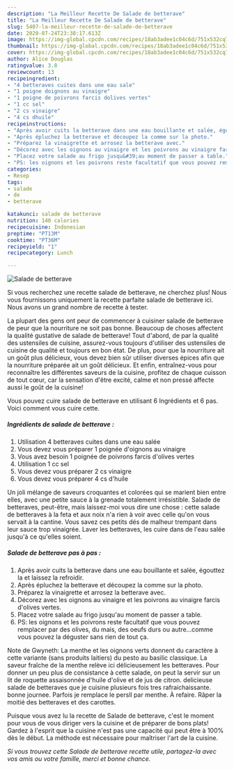 ```yaml
---
description: "La Meilleur Recette De Salade de betterave"
title: "La Meilleur Recette De Salade de betterave"
slug: 5407-la-meilleur-recette-de-salade-de-betterave
date: 2020-07-24T23:38:17.613Z
image: https://img-global.cpcdn.com/recipes/18ab3adee1c04c6d/751x532cq70/salade-de-betterave-photo-principale-de-la-recette.jpg
thumbnail: https://img-global.cpcdn.com/recipes/18ab3adee1c04c6d/751x532cq70/salade-de-betterave-photo-principale-de-la-recette.jpg
cover: https://img-global.cpcdn.com/recipes/18ab3adee1c04c6d/751x532cq70/salade-de-betterave-photo-principale-de-la-recette.jpg
author: Alice Douglas
ratingvalue: 3.8
reviewcount: 13
recipeingredient:
- "4 betteraves cuites dans une eau sale"
- "1 poigne doignons au vinaigre"
- "1 poigne de poivrons farcis dolives vertes"
- "1 cc sel"
- "2 cs vinaigre"
- "4 cs dhuile"
recipeinstructions:
- "Après avoir cuits la betterave dans une eau bouillante et salée, égouttez la et laissez la refroidir."
- "Après épluchez la betterave et découpez la comme sur la photo."
- "Préparez la vinaigrette et arrosez la betterave avec."
- "Décorez avec les oignons au vinaigre et les poivrons au vinaigre farcis d&#39;olives vertes."
- "Placez votre salade au frigo jusqu&#39;au moment de passer a table."
- "PS: les oignons et les poivrons reste facultatif que vous pouvez remplacer par des olives, du mais, des oeufs durs ou autre...comme vous pouvez la déguster sans rien de tout ça."
categories:
- Resep
tags:
- salade
- de
- betterave

katakunci: salade de betterave 
nutrition: 140 calories
recipecuisine: Indonesian
preptime: "PT13M"
cooktime: "PT36M"
recipeyield: "1"
recipecategory: Lunch

---
```



![Salade de betterave](https://img-global.cpcdn.com/recipes/18ab3adee1c04c6d/751x532cq70/salade-de-betterave-photo-principale-de-la-recette.jpg)

Si vous recherchez une recette salade de betterave, ne cherchez plus! Nous vous fournissons uniquement la recette parfaite salade de betterave ici. Nous avons un grand nombre de recette à tester.

La plupart des gens ont peur de commencer à cuisiner salade de betterave de peur que la nourriture ne soit pas bonne. Beaucoup de choses affectent la qualité gustative de salade de betterave! Tout d'abord, de par la qualité des ustensiles de cuisine, assurez-vous toujours d'utiliser des ustensiles de cuisine de qualité et toujours en bon état. De plus, pour que la nourriture ait un goût plus délicieux, vous devez bien sûr utiliser diverses épices afin que la nourriture préparée ait un goût délicieux. Et enfin, entraînez-vous pour reconnaître les différentes saveurs de la cuisine, profitez de chaque cuisson de tout cœur, car la sensation d'être excité, calme et non pressé affecte aussi le goût de la cuisine!

<!--inarticleads1-->

Vous pouvez cuire salade de betterave en utilisant 6 Ingrédients et 6 pas. Voici comment vous cuire cette.

##### Ingrédients de salade de betterave :

1. Utilisation 4 betteraves cuites dans une eau salée
1. Vous devez vous préparer 1 poignée d&#39;oignons au vinaigre
1. Vous avez besoin 1 poignée de poivrons farcis d&#39;olives vertes
1. Utilisation 1 cc sel
1. Vous devez vous préparer 2 cs vinaigre
1. Vous devez vous préparer 4 cs d&#39;huile


Un joli mélange de saveurs croquantes et colorées qui se marient bien entre elles, avec une petite sauce à la grenade totalement irrésistible. Salade de betteraves, peut-être, mais laissez-moi vous dire une chose : cette salade de betteraves à la feta et aux noix n&#39;a rien à voir avec celle qu&#39;on vous servait à la cantine. Vous savez ces petits dés de malheur trempant dans leur sauce trop vinaigrée. Laver les betteraves, les cuire dans de l&#39;eau salée jusqu&#39;à ce qu&#39;elles soient. 

<!--inarticleads2-->

##### Salade de betterave pas à pas :

1. Après avoir cuits la betterave dans une eau bouillante et salée, égouttez la et laissez la refroidir.
1. Après épluchez la betterave et découpez la comme sur la photo.
1. Préparez la vinaigrette et arrosez la betterave avec.
1. Décorez avec les oignons au vinaigre et les poivrons au vinaigre farcis d&#39;olives vertes.
1. Placez votre salade au frigo jusqu&#39;au moment de passer a table.
1. PS: les oignons et les poivrons reste facultatif que vous pouvez remplacer par des olives, du mais, des oeufs durs ou autre...comme vous pouvez la déguster sans rien de tout ça.


Note de Gwyneth: La menthe et les oignons verts donnent du caractère à cette variante (sans produits laitiers) du pesto au basilic classique. La saveur fraîche de la menthe relève ici délicieusement les betteraves. Pour donner un peu plus de consistance à cette salade, on peut la servir sur un lit de roquette assaisonnée d&#39;huile d&#39;olive et de jus de citron. delicieuse salade de betteraves que je cuisine plusieurs fois tres rafraichaissante. bonne journee. Parfois je remplace le persll par menthe. À refaire. Râper la moitié des betteraves et des carottes. 

<!--inarticleads1-->

<p>
Puisque vous avez lu la recette de Salade de betterave, c'est le moment pour vous de vous diriger vers la cuisine et de préparer de bons plats! Gardez à l'esprit que la cuisine n'est pas une capacité qui peut être à 100% dès le début. La méthode est nécessaire pour maîtriser l'art de la cuisine.
</p>

<p>
<i>Si vous trouvez cette Salade de betterave recette utile, partagez-la avec vos amis ou votre famille, merci et bonne chance.</i>
</p>
